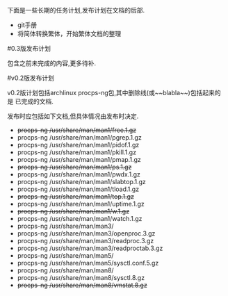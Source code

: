 下面是一些长期的任务计划,发布计划在文档的后部.

* git手册
* 将简体转换繁体，开始繁体文档的整理

#0.3版发布计划

包含之前未完成的内容,更多待补.

#v0.2版发布计划

v0.2版计划包括archlinux procps-ng包,其中删除线(或\~\~blabla\~\~)包括起来的是
已完成的文档.

发布时应包括如下文档,但具体情况由发布时决定.

- ~~procps-ng /usr/share/man/man1/free.1.gz~~
- procps-ng /usr/share/man/man1/pgrep.1.gz
- procps-ng /usr/share/man/man1/pidof.1.gz
- procps-ng /usr/share/man/man1/pkill.1.gz
- procps-ng /usr/share/man/man1/pmap.1.gz
- ~~procps-ng /usr/share/man/man1/ps.1.gz~~
- procps-ng /usr/share/man/man1/pwdx.1.gz
- procps-ng /usr/share/man/man1/slabtop.1.gz
- procps-ng /usr/share/man/man1/tload.1.gz
- ~~procps-ng /usr/share/man/man1/top.1.gz~~
- procps-ng /usr/share/man/man1/uptime.1.gz
- ~~procps-ng /usr/share/man/man1/w.1.gz~~
- procps-ng /usr/share/man/man1/watch.1.gz
- procps-ng /usr/share/man/man3/
- procps-ng /usr/share/man/man3/openproc.3.gz
- procps-ng /usr/share/man/man3/readproc.3.gz
- procps-ng /usr/share/man/man3/readproctab.3.gz
- procps-ng /usr/share/man/man5/
- procps-ng /usr/share/man/man5/sysctl.conf.5.gz
- procps-ng /usr/share/man/man8/
- procps-ng /usr/share/man/man8/sysctl.8.gz
- ~~procps-ng /usr/share/man/man8/vmstat.8.gz~~
